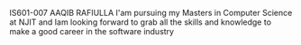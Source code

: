  IS601-007
AAQIB RAFIULLA
I'am pursuing my Masters in Computer Science at NJIT and Iam looking forward to grab all the skills and knowledge to make a good career in the software industry 
